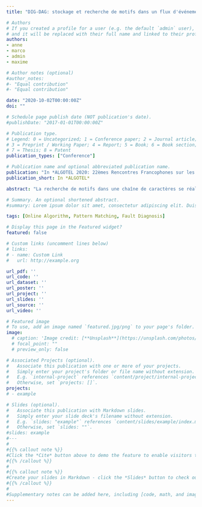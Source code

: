 ```yaml
---
title: "DIG-DAG: stockage et recherche de motifs dans un flux d'événements"

# Authors
# If you created a profile for a user (e.g. the default `admin` user), write the username (folder name) here
# and it will be replaced with their full name and linked to their profile.
authors:
- anne
- marco
- admin
- maxime

# Author notes (optional)
#author_notes:
#- "Equal contribution"
#- "Equal contribution"

date: "2020-10-02T00:00:00Z"
doi: ""

# Schedule page publish date (NOT publication's date).
#publishDate: "2017-01-01T00:00:00Z"

# Publication type.
# Legend: 0 = Uncategorized; 1 = Conference paper; 2 = Journal article;
# 3 = Preprint / Working Paper; 4 = Report; 5 = Book; 6 = Book section;
# 7 = Thesis; 8 = Patent
publication_types: ["Conference"]

# Publication name and optional abbreviated publication name.
publication: "In *ALGOTEL 2020: 22èmes Rencontres Francophones sur les Aspects Algorithmiques des Télécommunications*"
publication_short: In *ALGOTEL*

abstract: "La recherche de motifs dans une chaîne de caractères se réalise facilement avec un outil tel que grep. Dans cet article, nous considérons un flux d’événements caractérisés par une date de début et de fin. La recherche de motifs dans une telle structure devient alors plus complexe. Afin de réaliser efficacement cette opération, nous proposons une nouvelle structure, appelée DIG-DAG (Directed Interval Graph - Directed Acyclic Graph). Nous montrons comment construire de manière compacte cette structure lorsque le flux est découvert à la volée. Nous expliquons ensuite comment extraire du DIG-DAG les motifs conformes à la requête d’un utilisateur. Enfin, nous illustrons l’utilisation de ces algorithmes sur des traces réelles issues de réseaux GSM. Cet article synthétise deux articles publiés dans [CNSM’2018](https://achillesalaun.github.io/publication/2018_cnsm/) et [MLN’2019](https://achillesalaun.github.io/publication/2019_mln/)."

# Summary. An optional shortened abstract.
#summary: Lorem ipsum dolor sit amet, consectetur adipiscing elit. Duis posuere tellus ac convallis placerat. Proin tincidunt magna sed ex sollicitudin condimentum.

tags: [Online Algorithm, Pattern Matching, Fault Diagnosis]

# Display this page in the Featured widget?
featured: false

# Custom links (uncomment lines below)
# links:
# - name: Custom Link
#   url: http://example.org

url_pdf: ''
url_code: ''
url_dataset: ''
url_poster: ''
url_project: ''
url_slides: ''
url_source: ''
url_video: ''

# Featured image
# To use, add an image named `featured.jpg/png` to your page's folder.
image:
  # caption: 'Image credit: [**Unsplash**](https://unsplash.com/photos/pLCdAaMFLTE)'
  # focal_point: ""
  # preview_only: false

# Associated Projects (optional).
#   Associate this publication with one or more of your projects.
#   Simply enter your project's folder or file name without extension.
#   E.g. `internal-project` references `content/project/internal-project/index.md`.
#   Otherwise, set `projects: []`.
projects:
# - example

# Slides (optional).
#   Associate this publication with Markdown slides.
#   Simply enter your slide deck's filename without extension.
#   E.g. `slides: "example"` references `content/slides/example/index.md`.
#   Otherwise, set `slides: ""`.
#slides: example
#---
#
#{{% callout note %}}
#Click the *Cite* button above to demo the feature to enable visitors to import publication metadata into their reference management software.
#{{% /callout %}}
#
#{{% callout note %}}
#Create your slides in Markdown - click the *Slides* button to check out the example.
#{{% /callout %}}
#
#Supplementary notes can be added here, including [code, math, and images](https://wowchemy.com/docs/writing-markdown-latex/).
---
```


